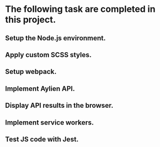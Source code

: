 # The following task are completed in this project.



## Setup the Node.js environment.
## Apply custom SCSS styles.
## Setup webpack.
## Implement Aylien API.
## Display API results in the browser.
## Implement service workers.
## Test JS code with Jest.
